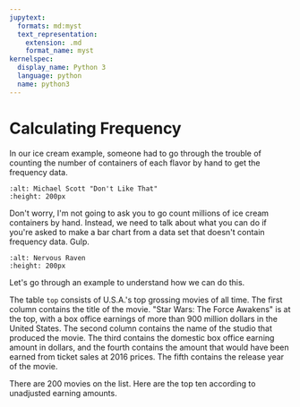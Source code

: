 ```yaml
---
jupytext:
  formats: md:myst
  text_representation:
    extension: .md
    format_name: myst
kernelspec:
  display_name: Python 3
  language: python
  name: python3
---
```


Calculating Frequency
=====================

In our ice cream example, someone had to go through the trouble of counting the number of containers of each flavor by hand to get the frequency data.

```{image} https://media.giphy.com/media/N4xCVPenanVcI/giphy.gif
:alt: Michael Scott "Don't Like That"
:height: 200px
```

Don't worry, I'm not going to ask you to go count millions of ice cream containers by hand. Instead, we need to talk about what you can do if you're asked to make a bar chart from a data set that doesn't contain frequency data. Gulp.

```{image} https://media2.giphy.com/media/zv8JtHs5SIrQs/source.gif
:alt: Nervous Raven
:height: 200px
```

Let's go through an example to understand how we can do this.

The table `top` consists of U.S.A.'s top grossing movies of all time. The first column contains the title of the movie. "Star Wars: The Force Awakens" is at the top, with a box office earnings of more than 900 million dollars in the United States. The second column contains the name of the studio that produced the movie. The third contains the domestic box office earning amount in dollars, and the fourth contains the amount that would have been earned from ticket sales at 2016 prices. The fifth contains the release year of the movie.

There are 200 movies on the list. Here are the top ten according to unadjusted earning amounts.
